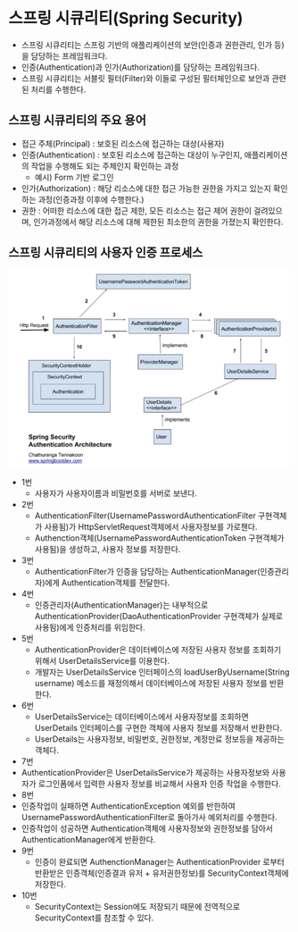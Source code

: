 # 스프링 시큐리티(Spring Security)
- 스프링 시큐리티는 스프링 기반의 애플리케이션의 보안(인증과 권한관리, 인가 등)을 담당하는 프레임워크다.
- 인증(Authentication)과 인가(Authorization)를  담당하는 프레임워크다.
- 스프링 시큐리티는 서블릿 필터(Filter)와 이들로 구성된 필터체인으로 보안과 관련된 처리를 수행한다.

## 스프링 시큐리티의 주요 용어
- 접근 주체(Principal) : 보호된 리소스에 접근하는 대상(사용자)
- 인증(Authentication) : 보호된 리소스에 접근하는 대상이 누구인지, 애플리케이션의 작업을 수행해도 되는 주체인지 확인하는 과정
  - 예시) Form 기반 로그인
- 인가(Authorization) : 해당 리소스에 대한 접근 가능한 권한을 가지고 있는지 확인하는 과정(인증과정 이후에 수행한다.)
- 권한 : 어떠한 리소스에 대한 접근 제한, 모든 리소스는 접근 제어 권한이 걸려있으며, 인가과정에서 해당 리소스에 대해 제한된 최소한의 권한을 가졌는지 확인한다.

## 스프링 시큐리티의 사용자 인증 프로세스
<kbd>![alt for문의 실행흐름](springsecurity-flow.PNG)</kbd>
- 1번
  - 사용자가 사용자이름과 비밀번호를 서버로 보낸다.
- 2번
  - AuthenticationFilter(UsernamePasswordAuthenticationFilter 구현객체가 사용됨)가 HttpServletRequest객체에서 사용자정보를 가로챈다.
  - Authenction객체(UsernamePasswordAuthenticationToken 구현객체가 사용됨)을 생성하고, 사용자 정보를 저장한다.
- 3번
  - AuthenticationFilter가 인증을 담당하는 AuthenticationManager(인증관리자)에게 Authentication객체를 전달한다.
- 4번 
  - 인증관리자(AuthenticationManager)는 내부적으로 AuthenticationProvider(DaoAuthenticationProvider 구현객체가 실제로 사용됨)에게 인증처리를 위임한다.
- 5번 
  - AuthenticationProvider은 데이터베이스에 저장된 사용자 정보를 조회하기 위해서 UserDetailsService를 이용한다.
  - 개발자는 UserDetailsService 인터페이스의 loadUserByUsername(String username) 메소드를 재정의해서 데이터베이스에 저장된 사용자 정보를 반환한다.
- 6번
  - UserDetailsService는 데이터베이스에서 사용자정보를 조회하면 UserDetails 인터페이스를 구현한 객체에 사용자 정보를 저장해서 반환한다.
  - UserDetails는 사용자정보, 비밀번호, 권한정보, 계정만료 정보등을 제공하는 객체다.
- 7번 
 - AuthenticationProvider은 UserDetailsService가 제공하는 사용자정보와 사용자가 로그인폼에서 입력한 사용자 정보를 비교해서 사용자 인증 작업을 수행한다.
- 8번
 - 인증작업이 실패하면 AuthenticationException 예외를 반한하여 UsernamePasswordAuthenticationFilter로 돌아가사 예외처리를 수행한다.
 - 인증작업이 성공하면 Authentication객체에 사용자정보와 권한정보를 담아서 AuthenticationManager에게 반환한다.
- 9번 
  - 인증이 완료되면 AuthenctionManager는 AuthenticationProvider 로부터 반환받은 인증객체(인증결과 유저 + 유저권한정보)를 SecurityContext객체에 저장한다.
- 10번
  - SecurityContext는 Session에도 저장되기 때문에 전역적으로 SecurityContext를 참조할 수 있다.




